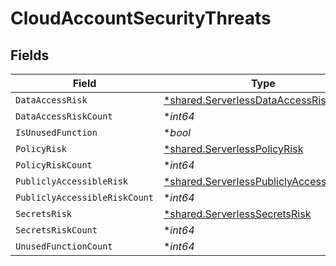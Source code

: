 # CloudAccountSecurityThreats


## Fields

| Field                                                                                               | Type                                                                                                | Required                                                                                            | Description                                                                                         |
| --------------------------------------------------------------------------------------------------- | --------------------------------------------------------------------------------------------------- | --------------------------------------------------------------------------------------------------- | --------------------------------------------------------------------------------------------------- |
| `DataAccessRisk`                                                                                    | [*shared.ServerlessDataAccessRisk](../../models/shared/serverlessdataaccessrisk.md)                 | :heavy_minus_sign:                                                                                  | N/A                                                                                                 |
| `DataAccessRiskCount`                                                                               | **int64*                                                                                            | :heavy_minus_sign:                                                                                  | N/A                                                                                                 |
| `IsUnusedFunction`                                                                                  | **bool*                                                                                             | :heavy_minus_sign:                                                                                  | N/A                                                                                                 |
| `PolicyRisk`                                                                                        | [*shared.ServerlessPolicyRisk](../../models/shared/serverlesspolicyrisk.md)                         | :heavy_minus_sign:                                                                                  | N/A                                                                                                 |
| `PolicyRiskCount`                                                                                   | **int64*                                                                                            | :heavy_minus_sign:                                                                                  | N/A                                                                                                 |
| `PubliclyAccessibleRisk`                                                                            | [*shared.ServerlessPubliclyAccessibleRisk](../../models/shared/serverlesspubliclyaccessiblerisk.md) | :heavy_minus_sign:                                                                                  | N/A                                                                                                 |
| `PubliclyAccessibleRiskCount`                                                                       | **int64*                                                                                            | :heavy_minus_sign:                                                                                  | N/A                                                                                                 |
| `SecretsRisk`                                                                                       | [*shared.ServerlessSecretsRisk](../../models/shared/serverlesssecretsrisk.md)                       | :heavy_minus_sign:                                                                                  | N/A                                                                                                 |
| `SecretsRiskCount`                                                                                  | **int64*                                                                                            | :heavy_minus_sign:                                                                                  | N/A                                                                                                 |
| `UnusedFunctionCount`                                                                               | **int64*                                                                                            | :heavy_minus_sign:                                                                                  | N/A                                                                                                 |